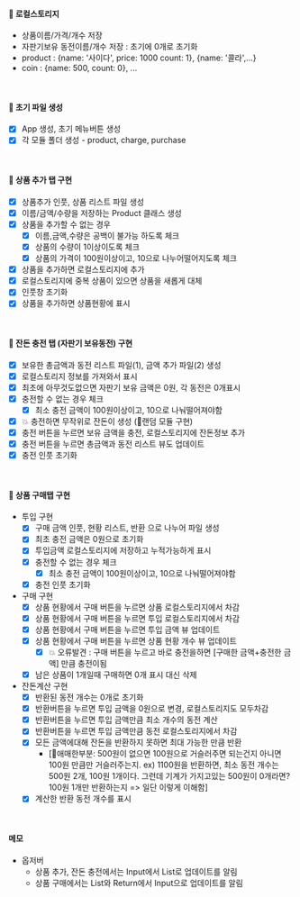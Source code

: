 #### 📌 로컬스토리지

- 상품이름/가격/개수 저장
- 자판기보유 동전이름/개수 저장 : 초기에 0개로 초기화
- product : {name: '사이다', price: 1000 count: 1}, {name: '콜라',...}
- coin : {name: 500, count: 0}, ...

<br>

#### 📌 초기 파일 생성

- [x] App 생성, 초기 메뉴버튼 생성
- [x] 각 모듈 폴더 생성 - product, charge, purchase

<br>

#### 📌 상품 추가 탭 구현

- [x] 상품추가 인풋, 상품 리스트 파일 생성
- [x] 이름/금액/수량을 저장하는 Product 클래스 생성
- [x] 상품을 추가할 수 없는 경우
  - [x] 이름,금액,수량은 공백이 불가능 하도록 체크
  - [x] 상품의 수량이 1이상이도록 체크
  - [x] 상품의 가격이 100원이상이고, 10으로 나누어떨어지도록 체크
- [x] 상품을 추가하면 로컬스토리지에 추가
- [x] 로컬스토리지에 중복 상품이 있으면 상품을 새롭게 대체
- [x] 인풋창 초기화
- [x] 상품을 추가하면 상품현황에 표시

<br>

#### 📌 잔돈 충전 탭 (자판기 보유동전) 구현

- [x] 보유한 총금액과 동전 리스트 파일(1), 금액 추가 파일(2) 생성
- [x] 로컬스토리지 정보를 가져와서 표시
- [x] 최초에 아무것도없으면 자판기 보유 금액은 0원, 각 동전은 0개표시
- [x] 충전할 수 없는 경우 체크
  - [x] 최소 충전 금액이 100원이상이고, 10으로 나눠떨어져야함
- [x] 💥 충전하면 무작위로 잔돈이 생성 (🎉랜덤 모듈 구현)
- [x] 충전 버튼을 누르면 보유 금액을 충전, 로컬스토리지에 잔돈정보 추가
- [x] 충전 버튼을 누르면 총금액과 동전 리스트 뷰도 업데이트
- [x] 충전 인풋 초기화

<br>

#### 📌 상품 구매탭 구현

- 투입 구현
  - [x] 구매 금액 인풋, 현황 리스트, 반환 으로 나누어 파일 생성
  - [x] 최초 충전 금액은 0원으로 초기화
  - [x] 투입금액 로컬스토리지에 저장하고 누적가능하게 표시
  - [x] 충전할 수 없는 경우 체크
    - [x] 최소 충전 금액이 100원이상이고, 10으로 나눠떨어져야함
  - [x] 충전 인풋 초기화
- 구매 구현
  - [x] 상품 현황에서 구매 버튼을 누르면 상품 로컬스토리지에서 차감
  - [x] 상품 현황에서 구매 버튼을 누르면 투입 로컬스토리지에서 차감
  - [x] 상품 현황에서 구매 버튼을 누르면 투입 금액 뷰 업데이트
  - [x] 상품 현황에서 구매 버튼을 누르면 상품 현황 개수 뷰 업데이트
    - [x] 💥 오류발견 : 구매 버튼을 누르고 바로 충전을하면 [구매한 금액+충전한 금액] 만큼 충전이됨
  - [x] 남은 상품이 1개일때 구매하면 0개 표시 대신 삭제
- 잔돈계산 구현
  - [x] 반환된 동전 개수는 0개로 초기화
  - [x] 반환버튼을 누르면 투입 금액을 0원으로 변경, 로컬스토리지도 모두차감
  - [x] 반환버튼을 누르면 투입 금액만큼 최소 개수의 동전 계산
  - [x] 반환버튼을 누르면 투입 금액만큼 동전 로컬스토리지에서 차감
  - [x] 모든 금액에대해 잔돈을 반환하지 못하면 최대 가능한 만큼 반환
    - [🧐애매한부분: 500원이 없으면 100원으로 거슬러주면 되는건지 아니면 100원 만큼만 거슬러주는지. ex) 1100원을 반환하면, 최소 동전 개수는 500원 2개, 100원 1개이다. 그런데 기계가 가지고있는 500원이 0개라면? 100원 1개만 반환하는지 => 일단 이렇게 이해함]
  - [x] 계산한 반환 동전 개수를 표시

<br>

#### 메모

- 옵저버
  - 상품 추가, 잔돈 충전에서는 Input에서 List로 업데이트를 알림
  - 상품 구매에서는 List와 Return에서 Input으로 업데이트를 알림

<!--
  🎉 랜덤 클래스 만들기
  pickNumberInList 메서드
  Random.pickNumberInList(array)
  입력된 배열의 요소 중 무작위로 1개의 요소를 반환
  ex)
  Random.pickNumberInList([1, 3, 10]); 1
  Random.pickNumberInList([1, 3, 10]); 10
  Random.pickNumberInList([1, 3, 10]); 3

this.fiveHundred = 0;
this.oneHundred = 0;
this.fifty = 0;
this.ten = 0;

countCharge(array, 금액): 반복해서 금액을 빼는 메서드

let total =금액
let fiveHundred =0;
while(total){
let pickNum= pickNumberInList(array);
total -= pickNum;
fiveHundred++
}
return [1, 3, 1, 5] 이런식으로 개수 리턴해서 로컬스토리지업데이트

pickNumberInList메서드로 500 100 50 10 중 하나 선택
만약 x원이 들어오면 x원이하로 배열을 filter한다음 그중에서 랜덤선택
0원이 될때까지 반복.

만약 400원 들어오면 100 50 10중 하나선택해서 빼고
300 100 50 10 또하나선택해서 빼고
... 100원계속선택
100 100 50 10 이번에 10원선택하면 배열 filter
90 50 10 이번에 50선택하면 배열 filter
40 10 10원만 남았으므로 10원 계속 선택.
선택할때마다 객체에서 ++

생각해볼것: 상품을 구매하면 돈이 들어오는데 그돈을 어떻게 처리?
11500원
500 16
100 21
50 22
10 30

6000원에서 콜라 2000원 구매
4000원에서 사이다 1600원 구매

2400원 남음

11500에서 6000원이 들어오고
17500에서 2400을 거슬러주면
15100아닌가? 9100이여야하네

9100 (11500에서 2400원 을 거슬러줌: 500*4개, 100*4개)
500 12
100 17
50 22
10 30

💥 그니까 수입에대한건 상관하지 않음
수입으로 들어온걸 동전으로 바꾸거나, 수입으로 들어온 동전을 잔돈으로 활용하지 않음
-->
